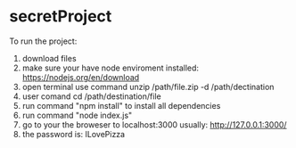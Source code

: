 # secretProject
To run the project:
1. download files
2. make sure your have node enviroment installed: https://nodejs.org/en/download
3. open terminal use command unzip /path/file.zip -d /path/dectination
4. user comand cd /path/destination/file
5. run command "npm install" to install all dependencies
6. run command "node index.js"
7. go to your the broweser to localhost:3000 usually: http://127.0.0.1:3000/
8. the password is: ILovePizza
